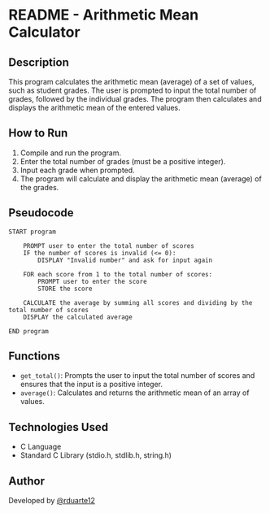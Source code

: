 
# README - Arithmetic Mean Calculator

## Description

This program calculates the arithmetic mean (average) of a set of values, such as student grades. The user is prompted to input the total number of grades, followed by the individual grades. The program then calculates and displays the arithmetic mean of the entered values.

## How to Run

1. Compile and run the program.
2. Enter the total number of grades (must be a positive integer).
3. Input each grade when prompted.
4. The program will calculate and display the arithmetic mean (average) of the grades.

## Pseudocode

```plaintext
START program

    PROMPT user to enter the total number of scores
    IF the number of scores is invalid (<= 0):
        DISPLAY "Invalid number" and ask for input again

    FOR each score from 1 to the total number of scores:
        PROMPT user to enter the score
        STORE the score

    CALCULATE the average by summing all scores and dividing by the total number of scores
    DISPLAY the calculated average

END program
```

## Functions

- `get_total()`: Prompts the user to input the total number of scores and ensures that the input is a positive integer.
- `average()`: Calculates and returns the arithmetic mean of an array of values.

## Technologies Used

- C Language
- Standard C Library (stdio.h, stdlib.h, string.h)

## Author

Developed by [@rduarte12](https://github.com/rduarte12)
